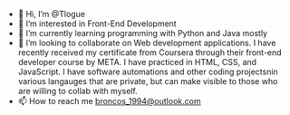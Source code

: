 - 👋 Hi, I’m @Tlogue
- 👀 I’m interested in Front-End Development
- 🌱 I’m currently learning programming with Python and Java mostly
- 💞️ I’m looking to collaborate on Web development applications. I have recently received my certificate from Coursera through their front-end developer course by META. I have practiced in HTML, CSS, and JavaScript. I have software automations and other coding projectsnin various langauges that are private, but can make visible to those who are willing to collab with myself.
- 📫 How to reach me broncos_1994@outlook.com

<!---
Tlogue/Tlogue is a ✨ special ✨ repository because its `README.md` (this file) appears on your GitHub profile.
You can click the Preview link to take a look at your changes.
--->
